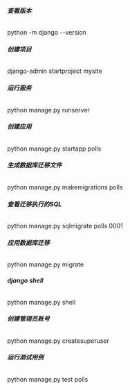 ###### **查看版本**
python -m django --version
###### **创建项目**
django-admin startproject mysite
###### **运行服务**
python manage.py runserver
###### **创建应用**
python manage.py startapp polls
###### **生成数据库迁移文件**
python manage.py makemigrations polls
###### **查看迁移执行的SQL**
python manage.py sqlmigrate polls 0001 
###### **应用数据库迁移**
python manage.py migrate
###### **django shell**
python manage.py shell
###### **创建管理员账号**
python manage.py createsuperuser
###### **运行测试用例**
python manage.py test polls 